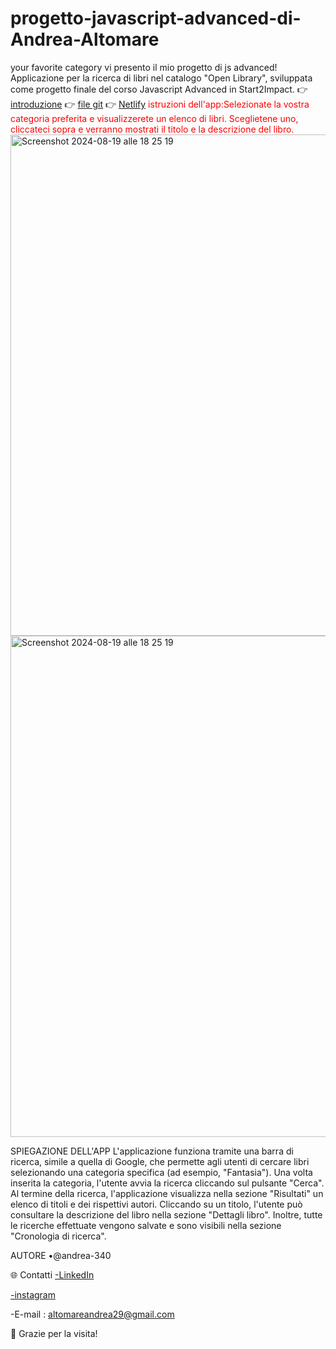 # progetto-javascript-advanced-di-Andrea-Altomare
your favorite category
vi presento il mio progetto di js advanced!
Applicazione per la ricerca di libri nel catalogo "Open Library", sviluppata come progetto finale del corso Javascript Advanced in Start2Impact.
👉 [introduzione]()
👉 [file git](https://andrea-340.github.io/progetto-javascript-advanced-di-Andrea-Altomare/)
👉 [Netlify](https://677fd87f6011d97262e68329--cercalatuacategoriapreferita.netlify.app)
<span style="color:red;">istruzioni dell'app:Selezionate la vostra categoria preferita e visualizzerete un elenco di libri. Sceglietene uno, cliccateci sopra e verranno mostrati il titolo e la descrizione del libro.</span>
<img width="802" alt="Screenshot 2024-08-19 alle 18 25 19" src="https://github.com/user-attachments/assets/6bcacf8d-c597-42fa-b532-3641d9b64d20">
<img width="802" alt="Screenshot 2024-08-19 alle 18 25 19" src="https://github.com/user-attachments/assets/29a03525-977d-4913-ac6f-53937103f2c4">

SPIEGAZIONE DELL'APP
L'applicazione funziona tramite una barra di ricerca, simile a quella di Google, che permette agli utenti di cercare libri selezionando una categoria specifica (ad esempio, "Fantasia"). Una volta inserita la categoria, l'utente avvia la ricerca cliccando sul pulsante "Cerca". Al termine della ricerca, l'applicazione visualizza nella sezione "Risultati" un elenco di titoli e dei rispettivi autori. Cliccando su un titolo, l'utente può consultare la descrizione del libro nella sezione "Dettagli libro". Inoltre, tutte le ricerche effettuate vengono salvate e sono visibili nella sezione "Cronologia di ricerca".

AUTORE
•@andrea-340

🌐 Contatti 
<span style="blue">[-LinkedIn](https://www.linkedin.com/in/andrea-altomare-a76b13280/)</span>

<span style="blue">[-instagram](https://www.instagram.com/_andrea34_00?igsh=azVuejNkZ3B6bng%3D&utm_source=qr)</span>

<span style="red">-E-mail : altomareandrea29@gmail.com</span>

🙌 Grazie per la visita!


